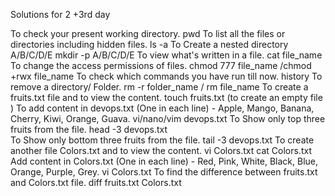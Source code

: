 Solutions for 2 +3rd day 



To check your present working directory.                                                                pwd
To list all the files or directories including hidden files.                                            ls -a
To Create a nested directory A/B/C/D/E                                                                  mkdir -p A/B/C/D/E
To view what's written in a file.                                                                       cat file_name
To change the access permissions of files.                                                              chmod 777 file_name /chmod +rwx file_name
To check which commands you have run till now.                                                          history
To remove a directory/ Folder.                                                                          rm -r folder_name / rm file_name
To create a fruits.txt file and to view the content.                                                    touch fruits.txt (to create an empty file )
To add content in devops.txt (One in each line) - Apple, Mango, Banana, Cherry, Kiwi, Orange, Guava.    vi/nano/vim devops.txt 
To Show only top three fruits from the file.                                                            head -3 devops.txt   
To Show only bottom three fruits from the file.                                                         tail -3 devops.txt
To create another file Colors.txt and to view the content.                                              vi Colors.txt    cat Colors.txt
Add content in Colors.txt (One in each line) - Red, Pink, White, Black, Blue, Orange, Purple, Grey.     vi Colors.txt
To find the difference between fruits.txt and Colors.txt file.                                          diff fruits.txt Colors.txt
